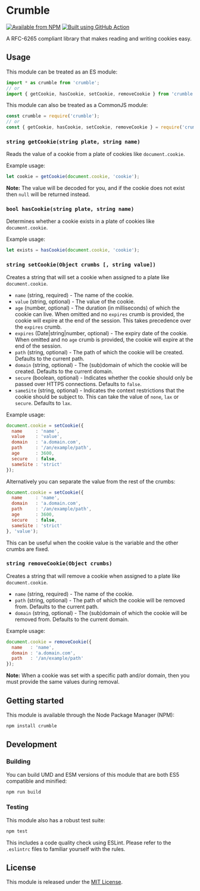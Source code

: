 # Crumble

[![Available from NPM](https://img.shields.io/npm/v/crumble.svg?maxAge=900)](https://www.npmjs.com/package/crumble)
[![Built using GitHub Action](https://github.com/lsphillips/Crumble/actions/workflows/build-and-test.yml/badge.svg?branch=master)](https://github.com/lsphillips/Crumble/actions)

A RFC-6265 compliant library that makes reading and writing cookies easy.

## Usage

This module can be treated as an ES module:

``` js
import * as crumble from 'crumble';
// or
import { getCookie, hasCookie, setCookie, removeCookie } from 'crumble';
```

This module can also be treated as a CommonJS module:

``` js
const crumble = require('crumble');
// or
const { getCookie, hasCookie, setCookie, removeCookie } = require('crumble');
```

### `string getCookie(string plate, string name)`

Reads the value of a cookie from a plate of cookies like `document.cookie`.

Example usage:

``` js
let cookie = getCookie(document.cookie, 'cookie');
```

**Note:** The value will be decoded for you, and if the cookie does not exist then `null` will be returned instead.

### `bool hasCookie(string plate, string name)`

Determines whether a cookie exists in a plate of cookies like `document.cookie`.

Example usage:

``` js
let exists = hasCookie(document.cookie, 'cookie');
```

### `string setCookie(Object crumbs [, string value])`

Creates a string that will set a cookie when assigned to a plate like `document.cookie`.

* `name` (string, required) - The name of the cookie.
* `value` (string, optional) - The value of the cookie.
* `age` (number, optional) - The duration (in milliseconds) of which the cookie can live. When omitted and no `expires` crumb is provided, the cookie will expire at the end of the session. This takes precedence over the `expires` crumb.
* `expires` (Date|string|number, optional) - The expiry date of the cookie. When omitted and no `age` crumb is provided, the cookie will expire at the end of the session.
* `path` (string, optional) - The path of which the cookie will be created. Defaults to the current path.
* `domain` (string, optional) - The (sub)domain of which the cookie will be created. Defaults to the current domain.
* `secure` (boolean, optional) - Indicates whether the cookie should only be passed over HTTPS connections. Defaults to `false`.
* `sameSite` (string, optional) - Indicates the context restrictions that the cookie should be subject to. This can take the value of `none`, `lax` or `secure`. Defaults to `lax`.

Example usage:

``` js
document.cookie = setCookie({
  name     : 'name',
  value    : 'value',
  domain   : 'a.domain.com',
  path     : '/an/example/path',
  age      : 3600,
  secure   : false,
  sameSite : 'strict'
});
```

Alternatively you can separate the value from the rest of the crumbs:

``` js
document.cookie = setCookie({
  name     : 'name',
  domain   : 'a.domain.com',
  path     : '/an/example/path',
  age      : 3600,
  secure   : false,
  sameSite : 'strict'
}, 'value');
```

This can be useful when the cookie value is the variable and the other crumbs are fixed.

### `string removeCookie(Object crumbs)`

Creates a string that will remove a cookie when assigned to a plate like `document.cookie`.

* `name` (string, required) - The name of the cookie.
* `path` (string, optional) - The path of which the cookie will be removed from. Defaults to the current path.
* `domain` (string, optional) - The (sub)domain of which the cookie will be removed from. Defaults to the current domain.

Example usage:

``` js
document.cookie = removeCookie({
  name   : 'name',
  domain : 'a.domain.com',
  path   : '/an/example/path'
});
```

**Note:** When a cookie was set with a specific path and/or domain, then you must provide the same values during removal.

## Getting started

This module is available through the Node Package Manager (NPM):

``` sh
npm install crumble
```

## Development

### Building

You can build UMD and ESM versions of this module that are both ES5 compatible and minified:

``` sh
npm run build
```

### Testing

This module also has a robust test suite:

``` sh
npm test
```

This includes a code quality check using ESLint. Please refer to the `.eslintrc` files to familiar yourself with the rules.

## License

This module is released under the [MIT License](LICENSE.txt).
